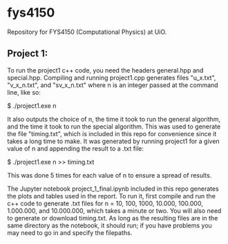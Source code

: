 # fys4150

Repository for FYS4150 (Computational Physics) at UiO.

## Project 1:

To run the project1 c++ code, you need the headers general.hpp and special.hpp. Compiling and running project1.cpp generates files "u_x.txt", "v_x_n.txt", and "sv_x_n.txt" where n is an integer passed at the command line, like so:

$ ./project1.exe n

It also outputs the choice of n, the time it took to run the general algorithm, and the time it took to run the special algorithm. This was used to generate the file "timing.txt", which is included in this repo for convenience since it takes a long time to make. It was generated by running project1 for a given value of n and appending the result to a .txt file:

$ ./project1.exe n >> timing.txt

This was done 5 times for each value of n to ensure a spread of results. 

The Jupyter notebook project_1_final.ipynb included in this repo generates the plots and tables used in the report. To run it, first compile and run the c++ code to generate .txt files for n = 10, 100, 1000, 10.000, 100.000, 1.000.000, and 10.000.000, which takes a minute or two. You will also need to generate or download timing.txt. As long as the resulting files are in the same directory as the notebook, it should run; if you have problems you may need to go in and specify the filepaths.
